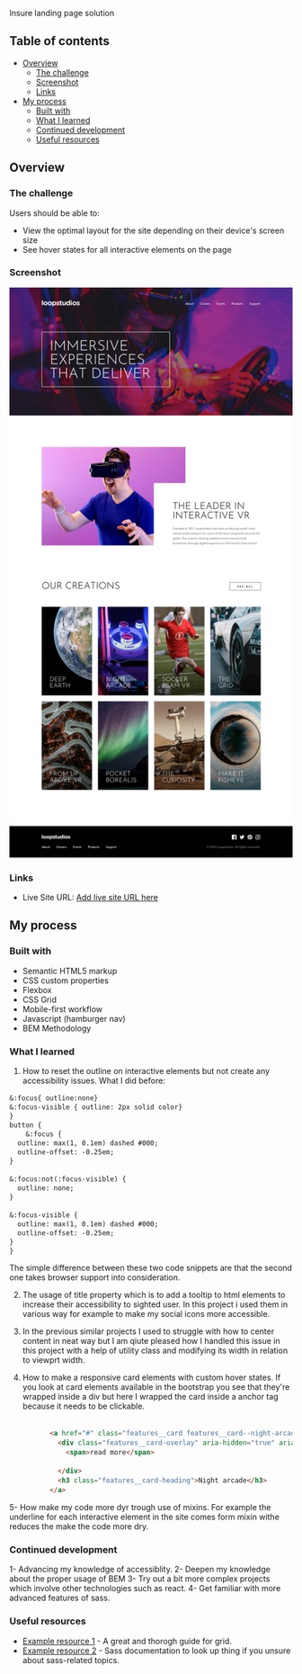 Insure landing page solution

## Table of contents

- [Overview](#overview)
  - [The challenge](#the-challenge)
  - [Screenshot](#screenshot)
  - [Links](#links)
- [My process](#my-process)
  - [Built with](#built-with)
  - [What I learned](#what-i-learned)
  - [Continued development](#continued-development)
  - [Useful resources](#useful-resources)


## Overview

### The challenge

Users should be able to:

- View the optimal layout for the site depending on their device's screen size
- See hover states for all interactive elements on the page

### Screenshot

![](./design/desktop-design.jpg)


### Links

- Live Site URL: [Add live site URL here](https://mojtabamosavi.github.io/loopstudios-landing-page-main.io/)

## My process

### Built with

- Semantic HTML5 markup
- CSS custom properties
- Flexbox
- CSS Grid
- Mobile-first workflow
- Javascript (hamburger nav)
- BEM Methodology

### What I learned

1. How to reset the outline on interactive elements but not create any accessibility issues.
  What I did before:
  ```button { 
  &:focus{ outline:none}
  &:focus-visible { outline: 2px solid color}
  }
  button {
      &:focus {
    outline: max(1, 0.1em) dashed #000;
    outline-offset: -0.25em;
  }

  &:focus:not(:focus-visible) {
    outline: none;
  }

  &:focus-visible {
    outline: max(1, 0.1em) dashed #000;
    outline-offset: -0.25em;
  }
  }
  ```
 The simple difference between these two code snippets are that the second one takes browser support into consideration.
 
 2. The usage of title property which is to add a tooltip to html elements to increase their accessibility to sighted user. In this project i used them in various way for example 
 to make my social icons more accessible.
 
 3. In the previous similar projects I used to struggle with how to center content in neat way but I am qiute pleased how I handled this issue in this project with a help of 
 utility class and modifying its width in relation to viewprt width.
 
 4. How to make a responsive card elements with custom hover states. If you look at card elements available in the bootstrap you see that they're wrapped inside a div but here I
 wrapped the card inside a anchor tag because it needs to be clickable.
 
```html

          <a href="#" class="features__card features__card--night-arcade" aria-label="products" title="products">
            <div class="features__card-overlay" aria-hidden="true" aria-lablel="read more">
              <span>read more</span>

            </div>
            <h3 class="features__card-heading">Night arcade</h3>
          </a>

```

5- How make my code more dyr trough use of mixins. For example the underline for each interactive element in the site comes form mixin withe reduces the make the code more dry.

### Continued development

1- Advancing my knowledge of accessiblity.
2- Deepen my knowledge about the proper usage of BEM 
3- Try out a bit more complex projects which involve other technologies such as react.
4- Get familiar with more advanced features of sass.

### Useful resources

- [Example resource 1](https://css-tricks.com/snippets/css/complete-guide-grid/#prop-grid) - A great and thorogh guide for grid.
- [Example resource 2](https://sass-lang.com/documentation/at-rules/mixin) - Sass documentation to look up thing if you unsure about sass-related topics.





